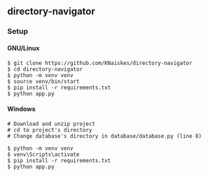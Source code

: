 ## directory-navigator

### Setup

#### GNU/Linux

```
$ git clone https://github.com/KNaiskes/directory-navigator
$ cd directory-navigator
$ python -m venv venv
$ source venv/bin/start
$ pip install -r requirements.txt
$ python app.py
```

#### Windows

```
# Download and unzip project
# cd to project's directory
# Change database's directory in database/database.py (line 8)

$ python -m venv venv
$ venv\Scripts\activate
$ pip install -r requirements.txt
$ python app.py
```
